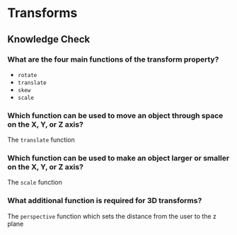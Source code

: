 # Transforms

## Knowledge Check

### What are the four main functions of the transform property?

- `rotate`
- `translate`
- `skew`
- `scale`

### Which function can be used to move an object through space on the X, Y, or Z axis?

The `translate` function

### Which function can be used to make an object larger or smaller on the X, Y, or Z axis?

The `scale` function

### What additional function is required for 3D transforms?

The `perspective` function which sets the distance from the user to the z plane